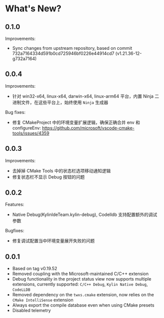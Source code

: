 # What's New?

## 0.1.0

Improvements:

- Sync changes from upstream repository, based on commit 732a7164334d591b0cd725946bf0226e44914cd7 (v1.21.36-12-g732a7164)

## 0.0.4

Improvements:

- 针对 win32-x64, linux-x64, darwin-x64, linux-arm64 平台，内置 Ninja 二进制文件，在这些平台上，始终使用 `Ninja` 生成器

Bug fixes:

- 修复 CMakeProject 中的环境变量扩展逻辑，确保正确合并 env 和 configureEnv: https://github.com/microsoft/vscode-cmake-tools/issues/4359

## 0.0.3

Improvements:

- 去掉掉 CMake Tools 中的状态栏选项移动通知逻辑
- 修复状态栏不显示 Debug 按钮的问题


## 0.0.2

Features:

- Native Debug(KylinIdeTeam.kylin-debug), Codelldb 支持配置额外的调试参数

Bugfixes:

- 修复调试配置当中环境变量展开失败的问题


## 0.0.1

- Based on tag v0.19.52
- Removed coupling with the Microsoft-maintained C/C++ extension
- Debug functionality in the project status view now supports multiple extensions, currently supported: `C/C++ Debug`, `Kylin Native Debug`, `CodeLLDB`
- Removed dependency on the `twxs.cmake` extension, now relies on the `CMake IntelliSense` extension
- Always export the compile database even when using CMake presets
- Disabled telemetry
